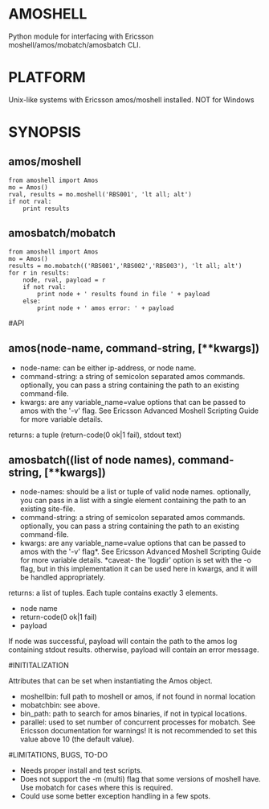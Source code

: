 # AMOSHELL

Python module for interfacing with Ericsson moshell/amos/mobatch/amosbatch CLI.

# PLATFORM

Unix-like systems with Ericsson amos/moshell installed. NOT for Windows

# SYNOPSIS
	
amos/moshell
------------
	from amoshell import Amos
	mo = Amos()
	rval, results = mo.moshell('RBS001', 'lt all; alt')
	if not rval:
		print results
		

amosbatch/mobatch
-----------------
	from amoshell import Amos
	mo = Amos()
	results = mo.mobatch(('RBS001','RBS002','RBS003'), 'lt all; alt')
	for r in results:
		node, rval, payload = r
		if not rval:
			print node + ' results found in file ' + payload
		else:
			print node + ' amos error: ' + payload
			
#API

amos(node-name, command-string, [**kwargs])
-----------------
- node-name: can be either ip-address, or node name.
- command-string: a string of semicolon separated amos commands. optionally, you can pass a string containing the path to an existing command-file.
- kwargs: are any variable_name=value options that can be passed to amos with the '-v' flag. See Ericsson Advanced Moshell Scripting Guide for more variable details.
  
returns: a tuple (return-code(0 ok|1 fail), stdout text)
  
  
amosbatch((list of node names), command-string, [**kwargs])
-----------------  
- node-names: should be a list or tuple of valid node names. optionally, you can pass in a list with a single element containing the path to an existing site-file.
- command-string: a string of semicolon separated amos commands. optionally, you can pass a string containing the path to an existing command-file.
- kwargs: are any variable_name=value options that can be passed to amos with the '-v' flag*. See Ericsson Advanced Moshell Scripting Guide for more variable details.
  *caveat- the 'logdir' option is set with the -o flag, but in this implementation it can be used here in kwargs, and it will be handled appropriately.
 
returns: a list of tuples. Each tuple contains exactly 3 elements.
- node name
- return-code(0 ok|1 fail)
- payload 

If node was successful, payload will contain the path to the amos log containing stdout results. otherwise, payload will contain an error message.

  
#INITITALIZATION

Attributes that can be set when instantiating the Amos object.
- moshellbin: full path to moshell or amos, if not found in normal location
- mobatchbin: see above.
- bin_path: path to search for amos binaries, if not in typical locations.
- parallel: used to set number of concurrent processes for mobatch. See Ericsson documentation for warnings! It is not recommended to set this value above 10 (the default value).


#LIMITATIONS, BUGS, TO-DO

- Needs proper install and test scripts.
- Does not support the -m (multi) flag that some versions of moshell have. Use mobatch for cases where this is required.
- Could use some better exception handling in a few spots.

